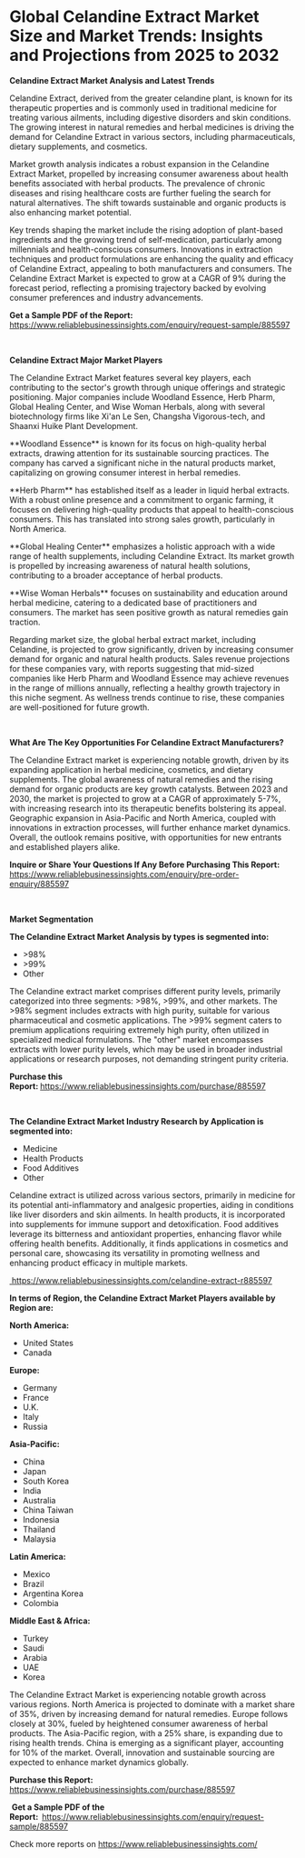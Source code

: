 <p><h1>Global Celandine Extract Market Size and Market Trends: Insights and Projections from 2025 to 2032</h1></p><p><strong>Celandine Extract Market Analysis and Latest Trends</strong></p>
<p><p>Celandine Extract, derived from the greater celandine plant, is known for its therapeutic properties and is commonly used in traditional medicine for treating various ailments, including digestive disorders and skin conditions. The growing interest in natural remedies and herbal medicines is driving the demand for Celandine Extract in various sectors, including pharmaceuticals, dietary supplements, and cosmetics.</p><p>Market growth analysis indicates a robust expansion in the Celandine Extract Market, propelled by increasing consumer awareness about health benefits associated with herbal products. The prevalence of chronic diseases and rising healthcare costs are further fueling the search for natural alternatives. The shift towards sustainable and organic products is also enhancing market potential.</p><p>Key trends shaping the market include the rising adoption of plant-based ingredients and the growing trend of self-medication, particularly among millennials and health-conscious consumers. Innovations in extraction techniques and product formulations are enhancing the quality and efficacy of Celandine Extract, appealing to both manufacturers and consumers. The Celandine Extract Market is expected to grow at a CAGR of 9% during the forecast period, reflecting a promising trajectory backed by evolving consumer preferences and industry advancements.</p></p>
<p><strong>Get a Sample PDF of the Report:&nbsp;</strong> <a href="https://www.reliablebusinessinsights.com/enquiry/request-sample/885597?utm_campaign=2737&utm_medium=2&utm_source=Github&utm_content=ia&utm_term=01042025&utm_id=celandine-extract">https://www.reliablebusinessinsights.com/enquiry/request-sample/885597</a></p>
<p>&nbsp;</p>
<p><strong>Celandine Extract Major Market Players</strong></p>
<p><p>The Celandine Extract Market features several key players, each contributing to the sector's growth through unique offerings and strategic positioning. Major companies include Woodland Essence, Herb Pharm, Global Healing Center, and Wise Woman Herbals, along with several biotechnology firms like Xi'an Le Sen, Changsha Vigorous-tech, and Shaanxi Huike Plant Development.</p><p>**Woodland Essence** is known for its focus on high-quality herbal extracts, drawing attention for its sustainable sourcing practices. The company has carved a significant niche in the natural products market, capitalizing on growing consumer interest in herbal remedies.</p><p>**Herb Pharm** has established itself as a leader in liquid herbal extracts. With a robust online presence and a commitment to organic farming, it focuses on delivering high-quality products that appeal to health-conscious consumers. This has translated into strong sales growth, particularly in North America.</p><p>**Global Healing Center** emphasizes a holistic approach with a wide range of health supplements, including Celandine Extract. Its market growth is propelled by increasing awareness of natural health solutions, contributing to a broader acceptance of herbal products.</p><p>**Wise Woman Herbals** focuses on sustainability and education around herbal medicine, catering to a dedicated base of practitioners and consumers. The market has seen positive growth as natural remedies gain traction.</p><p>Regarding market size, the global herbal extract market, including Celandine, is projected to grow significantly, driven by increasing consumer demand for organic and natural health products. Sales revenue projections for these companies vary, with reports suggesting that mid-sized companies like Herb Pharm and Woodland Essence may achieve revenues in the range of millions annually, reflecting a healthy growth trajectory in this niche segment. As wellness trends continue to rise, these companies are well-positioned for future growth.</p></p>
<p>&nbsp;</p>
<p><strong>What Are The Key Opportunities For Celandine Extract Manufacturers?</strong></p>
<p><p>The Celandine Extract market is experiencing notable growth, driven by its expanding application in herbal medicine, cosmetics, and dietary supplements. The global awareness of natural remedies and the rising demand for organic products are key growth catalysts. Between 2023 and 2030, the market is projected to grow at a CAGR of approximately 5-7%, with increasing research into its therapeutic benefits bolstering its appeal. Geographic expansion in Asia-Pacific and North America, coupled with innovations in extraction processes, will further enhance market dynamics. Overall, the outlook remains positive, with opportunities for new entrants and established players alike.</p></p>
<p><strong>Inquire or Share Your Questions If Any Before Purchasing This Report:</strong> <a href="https://www.reliablebusinessinsights.com/enquiry/pre-order-enquiry/885597?utm_campaign=2737&utm_medium=2&utm_source=Github&utm_content=ia&utm_term=01042025&utm_id=celandine-extract">https://www.reliablebusinessinsights.com/enquiry/pre-order-enquiry/885597</a></p>
<p>&nbsp;</p>
<p><strong>Market Segmentation</strong></p>
<p><strong>The Celandine Extract Market Analysis by types is segmented into:</strong></p>
<p><ul><li>>98%</li><li>>99%</li><li>Other</li></ul></p>
<p><p>The Celandine extract market comprises different purity levels, primarily categorized into three segments: >98%, >99%, and other markets. The >98% segment includes extracts with high purity, suitable for various pharmaceutical and cosmetic applications. The >99% segment caters to premium applications requiring extremely high purity, often utilized in specialized medical formulations. The "other" market encompasses extracts with lower purity levels, which may be used in broader industrial applications or research purposes, not demanding stringent purity criteria.</p></p>
<p><strong>Purchase this Report:&nbsp;</strong><a href="https://www.reliablebusinessinsights.com/purchase/885597?utm_campaign=2737&utm_medium=2&utm_source=Github&utm_content=ia&utm_term=01042025&utm_id=celandine-extract">https://www.reliablebusinessinsights.com/purchase/885597</a></p>
<p>&nbsp;</p>
<p><strong>The Celandine Extract Market Industry Research by Application is segmented into:</strong></p>
<p><ul><li>Medicine</li><li>Health Products</li><li>Food Additives</li><li>Other</li></ul></p>
<p><p>Celandine extract is utilized across various sectors, primarily in medicine for its potential anti-inflammatory and analgesic properties, aiding in conditions like liver disorders and skin ailments. In health products, it is incorporated into supplements for immune support and detoxification. Food additives leverage its bitterness and antioxidant properties, enhancing flavor while offering health benefits. Additionally, it finds applications in cosmetics and personal care, showcasing its versatility in promoting wellness and enhancing product efficacy in multiple markets.</p></p>
<p><a href="https://www.reliablebusinessinsights.com/celandine-extract-r885597?utm_campaign=2737&utm_medium=2&utm_source=Github&utm_content=ia&utm_term=01042025&utm_id=celandine-extract">&nbsp;https://www.reliablebusinessinsights.com/celandine-extract-r885597</a></p>
<p><strong>In terms of Region, the Celandine Extract Market Players available by Region are:</strong></p>
<p>
    <p> <strong> North America: </strong>
        <ul>
            <li>United States</li>
            <li>Canada</li>
        </ul>
        </p> 
    <p> <strong> Europe: </strong>
        <ul>
            <li>Germany</li>
            <li>France</li>
            <li>U.K.</li>
            <li>Italy</li>
            <li>Russia</li>
        </ul>
        </p> 
    <p> <strong> Asia-Pacific: </strong>
        <ul>
            <li>China</li>
            <li>Japan</li>
            <li>South Korea</li>
            <li>India</li>
            <li>Australia</li>
            <li>China Taiwan</li>
            <li>Indonesia</li>
            <li>Thailand</li>
            <li>Malaysia</li>
        </ul>
        </p> 
    <p> <strong> Latin America: </strong>
        <ul>
            <li>Mexico</li>
            <li>Brazil</li>
            <li>Argentina Korea</li>
            <li>Colombia</li>
        </ul>
        </p> 
    <p> <strong> Middle East & Africa: </strong>
        <ul>
            <li>Turkey</li>
            <li>Saudi</li>
            <li>Arabia</li>
            <li>UAE</li>
            <li>Korea</li>
        </ul>
    </p>
    </p>
<p><p>The Celandine Extract Market is experiencing notable growth across various regions. North America is projected to dominate with a market share of 35%, driven by increasing demand for natural remedies. Europe follows closely at 30%, fueled by heightened consumer awareness of herbal products. The Asia-Pacific region, with a 25% share, is expanding due to rising health trends. China is emerging as a significant player, accounting for 10% of the market. Overall, innovation and sustainable sourcing are expected to enhance market dynamics globally.</p></p>
<p><strong>Purchase this Report: </strong><a href="https://www.reliablebusinessinsights.com/purchase/885597?utm_campaign=2737&utm_medium=2&utm_source=Github&utm_content=ia&utm_term=01042025&utm_id=celandine-extract">https://www.reliablebusinessinsights.com/purchase/885597</a></p>
<p>&nbsp;<strong>Get a Sample PDF of the Report:&nbsp;&nbsp;</strong><a href="https://www.reliablebusinessinsights.com/enquiry/request-sample/885597?utm_campaign=2737&utm_medium=2&utm_source=Github&utm_content=ia&utm_term=01042025&utm_id=celandine-extract">https://www.reliablebusinessinsights.com/enquiry/request-sample/885597</a></p>
<p><strong></strong></p>
<p>Check more reports on <a href="https://www.reliablebusinessinsights.com/?utm_campaign=2737&utm_medium=2&utm_source=Github&utm_content=ia&utm_term=01042025&utm_id=celandine-extract">https://www.reliablebusinessinsights.com/</a></p>